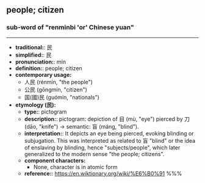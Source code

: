 ## people; citizen
### sub-word of "renminbi 'or' Chinese yuan"
---
- **traditional:**: 民
- **simplified:**: 民
- **pronunciation:**: mín
- **definition:**: people; citizen
- **contemporary usage:**
  - 人民 (rénmín, "the people")
  - 公民 (gōngmín, "citizen")
  - 国(國)民 (guómín, "nationals")
- **etymology (民):**
  - **type:**: pictogram
  - **description:**: pictogram: depiction of 目 (mù, "eye") pierced by 刀 (dāo, "knife") → semantic: 盲 (máng, "blind").
  - **interpretation:**: It depicts an eye being pierced, evoking blinding or subjugation. This was interpreted as related to 盲 "blind" or the idea of enslaving by blinding, hence "subjects/people", which later generalized to the modern sense "the people; citizens".
  - **component characters:**
    - None, character is in atomic form
  - **reference:**: https://en.wiktionary.org/wiki/%E6%B0%91
%%%
